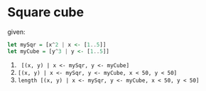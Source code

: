 # Square cube

given:
```haskell
let mySqr = [x^2 | x <- [1..5]]
let myCube = [y^3 | y <- [1..5]]
```

1. ` [(x, y) | x <- mySqr, y <- myCube]`
2. `[(x, y) | x <- mySqr, y <- myCube, x < 50, y < 50]`
3. `length [(x, y) | x <- mySqr, y <- myCube, x < 50, y < 50]`

